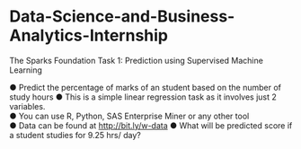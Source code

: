 # Data-Science-and-Business-Analytics-Internship
The Sparks Foundation 
Task 1: Prediction using Supervised Machine Learning 

● Predict the percentage of marks of an student based on the number of study hours 
● This is a simple linear regression task as it involves just 2 variables.  
● You can use R, Python, SAS Enterprise Miner or any other tool  
● Data can be found at http://bit.ly/w-data 
● What will be predicted score if a student studies for 9.25 hrs/ day?
